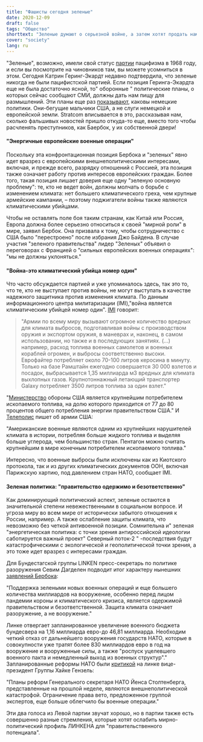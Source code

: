 ```yaml
---
title: "Фашисты сегодня зеленые"
date: 2020-12-09
draft: false
tags: "Общество"
shorttext: "Зеленые думают о серьезной войне, а затем хотят продать нам их для защиты окружающей среды. Насколько низким может быть IQ?"
cover: "society"
lang: ru
---
```


"Зеленые", возможно, имели свой статус [партии](https://www.spiegel.de/politik/deutschland/katrin-goering-eckardt-die-gruenen-waren-noch-nie-eine-pazifistische-partei-a-7b8f8c22-47f6-4e7d-bad1-2160f6950f9a "Die Grünen waren noch nie eine pazifistische Partei") пацифизма в 1968 году, и если вы посмотрите на чиновников там, вы можете усомниться в этом. Сегодня Катрин Геринг-Экардт недавно подтвердила, что зеленые никогда не были пацифистской партией. Если позиция Геринга-Экардта еще не была достаточно ясной, то" оборонные " политические планы, о которых сейчас сообщают СМИ, должны дать нам пищу для размышлений. Эти планы еще раз [показывают](https://www.berliner-zeitung.de/news/baerbock-will-bundeswehr-staerken-li.122540 "Grünen-Chefin Baerbock will mehr Geld für die Bundeswehr ausgeben"), каковы немецкие политики. Они-бегущие мальчики США, а не слуги немецкой и европейской земли. Stratcom вписывается в это, рассказывая нам, сколько фальшивых новостей пришло откуда-то еще, вместо того чтобы расчленять преступников, как Баербок, у их собственной двери!

#### "Энергичные европейские военные операции"

Поскольку эта конфронтационная позиция Бербока и "зеленых" явно идет вразрез с европейскими внешнеполитическими интересами, включая, и прежде всего, разрядку отношений с Россией, эта позиция также означает работу против интересов европейских граждан. Более того, такая позиция лишает доверия еще одну "зеленую основную проблему": те, кто не ведет войн, должны молчать о борьбе с изменением климата: нет большего климатического греха, чем крупные армейские кампании, – поэтому поджигатели войны также являются климатическими убийцами.

Чтобы не оставлять поле боя таким странам, как Китай или Россия, Европа должна более серьезно относиться к своей "мирной роли" в мире, заявил Бербок. Она призвала к тому, чтобы сотрудничество с США было "перестроено" после избрания Джо Байдена. В случае участия "зеленого правительства" лидер "Зеленых" объявил о переговорах с Францией о "сильных европейских военных операциях": "мы не должны уклоняться."

#### "Война-это климатический убийца номер один"

Что часто обсуждается партией и уже упоминалось здесь, так это то, что те, кто не выступает против войны, не могут выступать в качестве надежного защитника против изменения климата. По данным информационного центра милитаризации (IMI),"война является климатическим убийцей номер один". [IMI](http://www.imi-online.de/2019/06/21/krieg-ist-der-groesste-klimakiller/ "Krieg ist der größte Klimakiller") говорит:

> "Армии по всему миру вызывают огромное количество вредных для климата выбросов, подготавливая войны с производством оружия и экспортом оружия, в маневрах и, наконец, в самом использовании, но также и в последующих занятиях. (...) например, расход топлива военных самолетов и военных кораблей огромен, и выбросы соответственно высоки. Еврофайтер потребляет около 70-100 литров керосина в минуту. Только на базе Рамштайн ежегодно совершается 30 000 взлетов и посадок, выбрасывается 1,35 миллиарда м3 вредных для климата выхлопных газов.  Крупнотоннажный летающий транспортер Galaxy потребляет 3500 литров топлива за один взлет."

"[Министерство](https://theconversation.com/the-defense-department-is-worried-about-climate-change-and-also-a-huge-carbon-emitter-118017 "The Defense Department is worried about climate change – and also a huge carbon emitter") обороны США является крупнейшим потребителем ископаемого топлива, на долю которого приходится от 77 до 80 процентов общего потребления энергии правительством США." И [Телеполис](https://www.heise.de/tp/features/Das-US-Militaer-einer-der-groessten-Klimasuender-in-der-Welt-4455925.html "Das US-Militär - einer der größten Klimasünder in der Welt") пишет об армии США:

"Американские военные являются одним из крупнейших нарушителей климата в истории, потребляя больше жидкого топлива и выделяя больше углерода, чем большинство стран. Пентагон можно считать крупнейшим в мире конечным потребителем ископаемого топлива."

Интересно, что военные выбросы были исключены как из Киотского протокола, так и из других климатических документов ООН, включая Парижскую хартию, под давлением стран НАТО, сообщает IMI.

#### Зеленая политика: "правительство одержимо и безответственно"

Как доминирующий политический аспект, зеленые остаются в значительной степени невежественными в социальном вопросе. И угроза миру во всем мире от исторически забытого отношения к России, например. А также ослабление защиты климата, что невозможно без четкой антивоенной позиции. Сомнительна и" зеленая "энергетическая политика: с точки зрения антироссийской идеологии саботируется важный проект" Северный поток-2 " -последствия будут катастрофическими с экологической и геополитической точки зрения, а это тоже идет вразрез с интересами граждан.

Для Бундестагской группы LINKEN пресс-секретарь по политике разоружения Севим Дагделен подводит итог характеру нынешних [заявлений Бербока](https://www.linksfraktion.de/presse/pressemitteilungen/detail/aufruestungsplaene-von-annalena-baerbock-sind-regierungsversessen-und-klimafeindlich/ "Aufrüstungspläne von Annalena Baerbock sind regierungsversessen und klimafeindlich"):

"Поддержка зелеными новых военных операций и еще большего количества миллиардов на вооружение, особенно перед лицом пандемии короны и климатического кризиса, является одержимой правительством и безответственной. Защита климата означает разоружение, а не вооружение."

Линке отвергает запланированное увеличение военного бюджета бундесвера на 1,16 миллиарда евро-до 46,81 миллиарда. Необходим четкий отказ от дальнейшего вооружения государств НАТО, которые в совокупности уже тратят более 830 миллиардов евро в год на вооружение и вооруженные силы, а также "роспуск уцелевшего военного пакта и немедленный выход из военных структур"." Запланированные реформы НАТО были [критикой](https://www.linksfraktion.de/presse/pressemitteilungen/detail/nato-reformplaene-ablehnen-und-truppen-aus-afghanistan-umgehend-abziehen/ "NATO-Reformpläne ablehnen und Truppen aus Afghanistan umgehend abziehen") на линке вице-президент Группы Хайке Гензель:

"Планы реформ Генерального секретаря НАТО Йенса Столтенберга, представленные на прошлой неделе, являются внешнеполитической катастрофой. Ограничение права вето, предложенное группой экспертов, еще больше облегчило бы военные операции."

Эти два голоса из Левой партии звучат хорошо, но в партии также есть совершенно разные стремления, которые хотят ослабить мирно-политический профиль ЛИНКЕНА для "правительственного потенциала".
